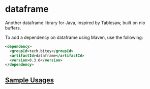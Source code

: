 # dataframe
Another dataframe library for Java, inspired by Tablesaw, built on nio buffers.

To add a dependency on dataframe using Maven, use the following:

```xml
<dependency>
  <groupId>tech.bitey</groupId>
  <artifactId>dataframe</artifactId>
  <version>0.3.6</version>
</dependency>
```

## [Sample Usages](dataframe/src/test/java/tech/bitey/dataframe/SampleUsages.java)
